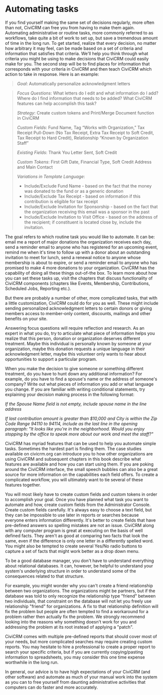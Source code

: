 Automating tasks
================

If you find yourself making the same set of decisions regularly, more
often than not, CiviCRM can free you from having to make them again.
Automating administrative or routine tasks, more commonly referred to as
workflows, take quite a bit of work to set up, but save a tremendous
amount of time in the long run. To get started, realize that every
decision, no matter how arbitrary it may feel, can be made based on a
set of criteria and information that satisfies that criteria. We'll help
you think through what criteria you might be using to make decisions
that CiviCRM could easily make for you. The second step will be to find
places for information that corresponds with your criteria in CiviCRM
and then teach CiviCRM which action to take in response. Here is an
example:

> *Goal*: Automatically personalize acknowledgment letters

> *Focus Questions*: What letters do I edit and what information do I
> add? Where do I find information that needs to be added? What CiviCRM
> features can help accomplish this task?
>
> *Strategy*: Create custom tokens and Print/Merge Document function in CiviCRM
>
> *Custom Fields*: Fund Name, Tag “Works with Organization,” Tax Receipt
> Pull-Down (No Tax Receipt, Extra Tax Receipt to Soft Credit, Tax
> Receipt to Hard Credit), Relationship “Known by Organization Staff”
>
> *Existing Fields*: Thank You Letter Sent, Soft Credit
>
> *Custom Tokens*: First Gift Date, Financial Type, Soft Credit Address
> and Main Contact
>
> *Variations in Template Language*:
>
> -   Include/Exclude Fund Name - based on the fact that the money was
>     donated to the fund or as a generic donation
> -   Include/Exclude Tax Receipt - based on information if this
>     contribution is eligible for tax receipt
> -   Include/Exclude Invitation for Sponsorship - based on the fact
>     that the organization receiving this email was a sponsor in the
>     past
> -   Include/Exclude Invitation to Visit Office - based on the address
>     of the recipient; if constituent is located close by, include the
>     invitation.

The goal refers to which routine task you would like to automate. It can
be: email me a report of major donations the organization receives each
day, send a reminder email to anyone who has registered for an upcoming
event, remind me when it's time to follow up with a donor about an
outstanding invitation to meet for lunch, send a renewal notice to
anyone whose membership is about to expire, or send a reminder email to
anyone who has promised to make 4 more donations to your organization.
CiviCRM has the capability of doing all these things out-of-the box. To
learn more about how you can set these tasks up, visit the chapters that
discuss functionality of CiviCRM components (chapters like Events,
Membership, Contributions, Scheduled Jobs, Reporting etc.).

But there are probably a number of other, more complicated tasks, that
with a little customization, CiviCRM could do for you as well. These
might include sending personalized acknowledgment letters to certain
donors or giving members access to member-only content, discounts,
mailings and other benefits on your site.

Answering focus questions will require reflection and research. As an
expert in what you do, try to articulate what piece of information helps
you realize that this person, donation or organization deserves
different treatment. Maybe this individual is personally known by
someone at your organization, maybe this donation requests a unique
language in their acknowledgment letter, maybe this volunteer only wants
to hear about opportunities to support a particular program.

When you make the decision to give someone or something different
treatment, do you have to hunt down any additional information? For
example, do you have to find a spouse's name or the address of someone's
company? Write out what pieces of information you add or what language
you change. If you are familiar with writing conditional statements,
try explaining your decision making process in the following format:

*If the Spouse Name field is not empty, include spouse name in the line
address*

*If last contribution amount is greater than $10,000 and City is within
the Zip Code Range 94110 to 94114, include as the last line in the
opening paragraph: "It looks like you're in the neighborhood. Would you
enjoy stopping by the office to speak more about our work and meet the
staff?"*

CiviCRM has myriad features that can be used to help you automate simple
tasks. Sometimes the hardest part is finding them. The case studies
available on civicrm.org can introduce you to how other organizations
are using CiviCRM and subsequent chapters in this book describe what
features are available and how you can start using them. If you are
poking around the CiviCRM interface, the small speech bubbles can also
be a great source for more information on the capabilities each field
offers. To create a complicated workflow, you will ultimately want to
tie several of these features together.

You will most likely have to create custom fields and custom tokens in
order to accomplish your goal. Once you have planned what task you want
to automate and how, create custom fields from the Administrator
Console. Create custom fields carefully. It's always easy to choose a
text field, but they can be impossible to use later in reports or
searches because everyone enters information differently. It's better to
create fields that have pre-defined answers so spelling mistakes are not
an issue. CiviCRM along with any computer program is great at executing
on the basis of well defined facts. They aren't as good at comparing two
facts that look the same, even if the difference is only one letter in a
differently spelled word. You might also be tempted to create several
Yes/No radio buttons to capture a set of facts that might work better as
a drop down menu.

To be a good database manager, you don't have to understand everything
about relational databases. It can, however, be helpful to understand
your system's underlying structure in order to understand some of the
consequences related to that structure.

For example, you might wonder why you can't create a friend relationship
between two organizations. The organizations might be partners, but if
the database was told to only recognize the relationship type "friend"
between two individuals, that constraint on the database will not let
you freely use relationship "friend" for organizations. A fix to that
relationship definition will fix the problem but people are often
tempted to find a workaround for a problem rather then actually fix the
problem. We strongly recommend looking into the reasons why something
doesn't work for you and addressing the problem at its root instead of
applying a "patch".

CiviCRM comes with multiple pre-defined reports that should cover most
of your needs, but more complicated searches may require creating custom
reports. You may hesitate to hire a professional to create a proper
report to search your specific criteria, but if you are currently
copying/pasting information to spreadsheets, you may consider this one
time expense worthwhile in the long run.

In general, our advice is to have high expectations of your CiviCRM (and
other software) and automate as much of your manual work into the system
as you can to free yourself from daunting administrative activities that
computers can do faster and more accurately.
